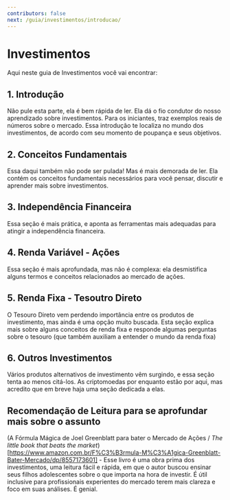 ```yaml
---
contributors: false
next: /guia/investimentos/introducao/
---
```

# Investimentos

Aqui neste guia de Investimentos você vai encontrar:

## 1. Introdução
Não pule esta parte, ela é bem rápida de ler. Ela dá o fio condutor do nosso aprendizado sobre investimentos. Para os iniciantes, traz exemplos reais de números sobre o mercado. Essa introdução te localiza no mundo dos investimentos, de acordo com seu momento de poupança e seus objetivos.

## 2. Conceitos Fundamentais
Essa daqui também não pode ser pulada! Mas é mais demorada de ler. Ela contém os conceitos fundamentais necessários para você pensar, discutir e aprender mais sobre investimentos.

## 3. Independência Financeira
Essa seção é mais prática, e aponta as ferramentas mais adequadas para atingir a independência financeira. 

## 4. Renda Variável - Ações
Essa seção é mais aprofundada, mas não é complexa: ela desmistifica alguns termos e conceitos relacionados ao mercado de ações.

## 5. Renda Fixa - Tesoutro Direto
O Tesouro Direto vem perdendo importância entre os produtos de investimento, mas ainda é uma opção muito buscada. Esta seção explica mais sobre alguns conceitos de renda fixa e responde algumas perguntas sobre o tesouro (que também auxiliam a entender o mundo da renda fixa)

## 6. Outros Investimentos
Vários produtos alternativos de investimento vêm surgindo, e essa seção tenta ao menos citá-los. As criptomoedas por enquanto estão por aqui, mas acredito que em breve haja uma seção dedicada a elas.

## Recomendação de Leitura para se aprofundar mais sobre o assunto

(A Fórmula Mágica de Joel Greenblatt para bater o Mercado de Ações / *The little book that beats the market*)[https://www.amazon.com.br/F%C3%B3rmula-M%C3%A1gica-Greenblatt-Bater-Mercado/dp/8557173601] - Esse livro é uma obra prima dos investimentos, uma leitura fácil e rápida, em que o autor buscou ensinar seus filhos adolescentes sobre o que importa na hora de investir. É útil inclusive para profissionais experientes do mercado terem mais clareza e foco em suas análises. É genial.